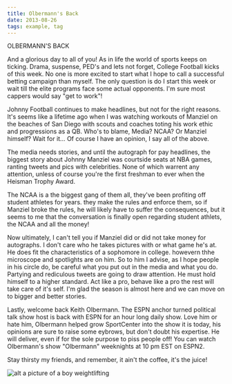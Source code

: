 ```yaml
---
title: Olbermann's Back
date: 2013-08-26
tags: example, tag
---
```


OLBERMANN'S BACK

 And a glorious day to all of you!  As in life the world of sports keeps
on ticking.  Drama, suspense, PED's and lets not forget, College
Football kicks of this week. No one is more excited to start what I
hope to call a successful betting campaign than myself.  The only question is do I
start this week or wait till the elite programs face some actual
opponents.  I'm sure most cappers would say "get to work"!  

Johnny Football continues to make headlines, but not for the right
reasons.  It's seems like a lifetime ago when I was watching workouts
of Manziel on the beaches of San Diego with scouts and coaches toting
his work ethic and progressions as a QB. Who's to blame, Media?  NCAA?
 Or Manziel himself?  Wait for it... Of course I have an
opinion, I say all of the above.

The media needs stories, and until the autograph for pay headlines, the
biggest story about Johnny Manziel was courtside seats at NBA games, ranting tweets and pics with celebrities.  None of which warrent any attention, unless of course you're the first freshman to ever when the Heisman Trophy Award. 

The NCAA is a the biggest gang of them all, they've been profiting off student athletes for years.  they make the rules and enforce them, so if Manziel broke the rules, he will likely have to suffer the consequences, but it seems to me that the conversation is finally open regarding student athlets, the NCAA and all the money! 

Now ultimately, I can't tell you if Manziel did or did not take money
for autographs.  I don't care who he takes pictures with or what game
he's at.  He does fit the characteristics of a sophomore in college.
howevern thhe microscope and spotlights are on him. So to him I advise, as I hope
people in his circle do, be careful what you put out in the media
and what you do.  Partying and rediculous tweets are going to draw
attention.  He must hold himself to a higher standard.  Act like a pro,
behave like a pro the rest will take care of it's self.  I'm
glad the season is almost here and we can move on to bigger and better
stories.

Lastly, welcome back Keith Olbermann.  The ESPN anchor turned political talk show host is back with ESPN for an hour long daily show.  Love him or hate him, Olbermann helped grow
SportCenter into the show it is today, his opinions are sure to raise some eybrows, but don't doubt his expertise.  He will deliver, even if for the sole purpose to piss people off!  You can watch Olbermann's show "Olbermann"  weeknights at 10 pm EST on ESPN2.

Stay thirsty my friends, and remember, it ain't the coffee, it's the
juice!


![alt a picture of a boy weightlifting](/images/boyweightlifting.jpg)
 






